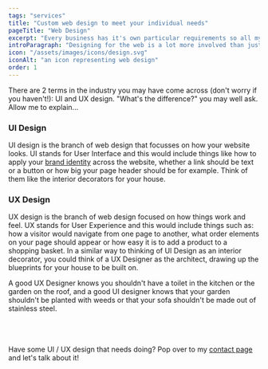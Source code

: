 ```yaml
---
tags: "services"
title: "Custom web design to meet your individual needs"
pageTitle: "Web Design"
excerpt: "Every business has it's own particular requirements so all my work is bespoke to make sure you get exactly the website you need."
introParagraph: "Designing for the web is a lot more involved than just making something look nice. How are the pages laid out? How does someone navigate the site?"
icon: "/assets/images/icons/design.svg"
iconAlt: "an icon representing web design"
order: 1
---
```


There are 2 terms in the industry you may have come across (don't worry if you haven't!): UI and UX design. "What's the difference?" you may well ask. Allow me to explain...

### UI Design

UI design is the branch of web design that focusses on how your website looks. UI stands for User Interface and this would include things like how to apply your [brand identity](/services/Brand-Identity) across the website, whether a link should be text or a button or how big your page header should be for example. Think of them like the interior decorators for your house.

### UX Design

UX design is the branch of web design focused on how things work and feel. UX stands for User Experience and this would include things such as: how a visitor would navigate from one page to another, what order elements on your page should appear or how easy it is to add a product to a shopping basket. In a similar way to thinking of UI Design as an interior decorator, you could think of a UX Designer as the architect, drawing up the blueprints for your house to be built on.

A good UX Designer knows you shouldn't have a toilet in the kitchen or the garden on the roof, and a good UI designer knows that your garden shouldn't be planted with weeds or that your sofa shouldn't be made out of stainless steel.

<br><br><br>
Have some UI / UX design that needs doing? Pop over to my [contact page](/contact) and let's talk about it!
